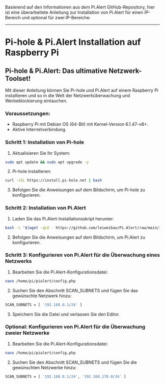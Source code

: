 Basierend auf den Informationen aus dem Pi.Alert GitHub-Repository, hier ist eine überarbeitete Anleitung zur Installation von Pi.Alert für einen IP-Bereich und optional für zwei IP-Bereiche:

---

# Pi-hole & Pi.Alert Installation auf Raspberry Pi

## Pi-hole & Pi.Alert: Das ultimative Netzwerk-Toolset!

Mit dieser Anleitung können Sie Pi-hole und Pi.Alert auf einem Raspberry Pi installieren und so in die Welt der Netzwerküberwachung und Werbeblockierung eintauchen.

### Voraussetzungen:
- Raspberry Pi mit Debian OS (64-Bit) mit Kernel-Version 6.1.47-v8+.
- Aktive Internetverbindung.

### Schritt 1: Installation von Pi-hole

1. Aktualisieren Sie Ihr System:
```bash
sudo apt update && sudo apt upgrade -y
```

2. Pi-hole installieren:
```bash
curl -sSL https://install.pi-hole.net | bash
```

3. Befolgen Sie die Anweisungen auf dem Bildschirm, um Pi-hole zu konfigurieren.

### Schritt 2: Installation von Pi.Alert

1. Laden Sie das Pi.Alert-Installationsskript herunter:
```bash
bash -c "$(wget -qLO - https://github.com/leiweibau/Pi.Alert/raw/main/install/pialert_install.sh)"
```

2. Befolgen Sie die Anweisungen auf dem Bildschirm, um Pi.Alert zu konfigurieren.

### Schritt 3: Konfigurieren von Pi.Alert für die Überwachung eines Netzwerks

1. Bearbeiten Sie die Pi.Alert-Konfigurationsdatei:
```bash
nano /home/pi/pialert/config.php
```

2. Suchen Sie den Abschnitt SCAN_SUBNETS und fügen Sie das gewünschte Netzwerk hinzu:
```bash
SCAN_SUBNETS = [ '192.168.0.1/24' ]
```

3. Speichern Sie die Datei und verlassen Sie den Editor.

### Optional: Konfigurieren von Pi.Alert für die Überwachung zweier Netzwerke

1. Bearbeiten Sie die Pi.Alert-Konfigurationsdatei:
```bash
nano /home/pi/pialert/config.php
```

2. Suchen Sie den Abschnitt SCAN_SUBNETS und fügen Sie die gewünschten Netzwerke hinzu:
```bash
SCAN_SUBNETS = [ '192.168.0.1/24', '192.168.178.0/24' ]
```
